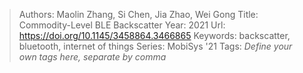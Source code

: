 > Authors: Maolin Zhang, Si Chen, Jia Zhao, Wei Gong
> Title: Commodity-Level BLE Backscatter
> Year: 2021
> Url: https://doi.org/10.1145/3458864.3466865
> Keywords: backscatter, bluetooth, internet of things
> Series: MobiSys '21
> Tags: *Define your own tags here, separate by comma*